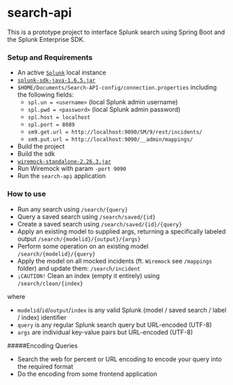 # search-api
This is a prototype project to interface Splunk search using Spring Boot and the Splunk Enterprise SDK.

### Setup and Requirements
* An active [`Splunk`](https://www.splunk.com/en_us/download/splunk-enterprise.html) local instance
* [`splunk-sdk-java-1.6.5.jar`](https://dev.splunk.com/enterprise/docs/java/sdk-java/gettingstartedsdkjava/requirementssdkjava/)
* `$HOME/Documents/Search-API-config/connection.properties`
including the following fields:
    * `spl.un = <username>` (local Splunk admin username)
    * `spl.pwd = <password>` (local Splunk admin password)
    * `spl.host = localhost`
    * `spl.port = 8089`
    * `sm9.get.url = http://localhost:9090/SM/9/rest/incidents/`
    * `sm9.put.url = http://localhost:9090/__admin/mappings/`
* Build the project
* Build the sdk
* [`wiremock-standalone-2.26.3.jar`](http://wiremock.org/docs/running-standalone/)
* Run Wiremock with param `-port 9090`
* Run the `search-api` application

### How to use
- Run any search using
`/search/{query}`
- Query a saved search using
`/search/saved/{id}`
- Create a saved search using
`/search/saved/{id}/{query}`
- Apply an existing model to supplied args, returning a specifically labeled output
`/search/{modelid}/{output}/{args}`
- Perform some operation on an existing model
`/search/{modelid}/{query}`
- Apply the model on all mocked incidents (ft. `Wiremock` see `/mappings` folder) and update them:
`/search/incident`
- `¡CAUTION!` Clean an index (empty it entirely) using
`/search/clean/{index}`

where
* `modelid`/`id`/`output`/`index` is any valid Splunk (model / saved search / label / index) identifier
* `query` is any regular Splunk search query but URL-encoded (UTF-8)
* `args` are individual key-value pairs but URL-encoded (UTF-8)

#####Encoding Queries
- Search the web for percent or URL encoding to encode your query into the required format
- Do the encoding from some frontend application

